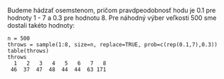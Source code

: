 Budeme hádzať osemstenom, pričom pravdpeodobnosť hodu je 0.1 pre hodnoty 1 - 7 a 0.3 pre hodnotu 8. Pre náhodný výber veľkosti 500 sme dostali takéto hodnoty:

```
n = 500
throws = sample(1:8, size=n, replace=TRUE, prob=c(rep(0.1,7),0.3))
table(throws)
throws
  1   2   3   4   5   6   7   8 
 46  37  47  48  44  44  63 171
```
